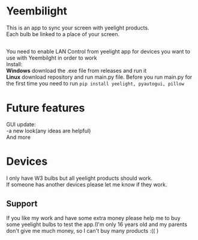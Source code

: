 # Yeembilight
This is an app to sync your screen with yeelight products.  
Each bulb be linked to a place of your screen.
##
You need to enable LAN Control from yeelight app for devices you want to use with Yeembilght in order to work  
Install:  
**Windows** download the .exe file from releases and run it  
**Linux** download repository and run main.py file. Before you run main.py for the first time you need to run   ```pip install yeelight, pyautogui, pillow```
# Future features
GUI update:   
-a new look(any ideas are helpful)   
And more
# Devices  
I only have W3 bulbs but all yeelight products should work.  
If someone has another devices please let me know if they work.  
## Support
If you like my work and have some extra money please help me to buy some yeelight bulbs to test the app.(I'm only 16 years old and my parents don't give me much money, so I can't buy many products :(( )
